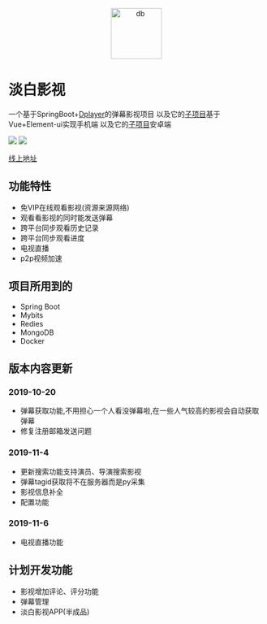 <p align="center">
<img src="http://img.p00q.cn:222/2019/10/25/b8fc388600d73.ico" alt="db" width="100">
</p>

# 淡白影视

一个基于SpringBoot+[Dplayer](https://github.com/MoePlayer/DPlayer)的弹幕影视项目
以及它的[子项目](https://github.com/danbai225/dbyswebapp)基于Vue+Element-ui实现手机端
以及它的[子项目](https://github.com/danbai225/dbysapp)安卓端

![](https://img.shields.io/badge/%E7%89%88%E6%9C%AC-1.0.0-blue)
![](https://img.shields.io/badge/%E9%A1%B9%E7%9B%AE%E7%8A%B6%E6%80%81-%E7%BB%B4%E6%8A%A4%E6%96%B0%E5%A2%9E-brightgreen)

[线上地址](https://dbys.vip)

## 功能特性

+ 免VIP在线观看影视(资源来源网络)
+ 观看看影视的同时能发送弹幕
+ 跨平台同步观看历史记录
+ 跨平台同步观看进度
+ 电视直播
+ p2p视频加速

## 项目所用到的

+ Spring Boot
+ Mybits
+ Redies
+ MongoDB
+ Docker

## 版本内容更新

### 2019-10-20

+ 弹幕获取功能,不用担心一个人看没弹幕啦,在一些人气较高的影视会自动获取弹幕
+ 修复注册邮箱发送问题

### 2019-11-4

+ 更新搜索功能支持演员、导演搜索影视
+ 弹幕tagid获取将不在服务器而是py采集
+ 影视信息补全
+ 配置功能

### 2019-11-6

+ 电视直播功能

## 计划开发功能

+ 影视增加评论、评分功能
+ 弹幕管理
+ 淡白影视APP(半成品)
